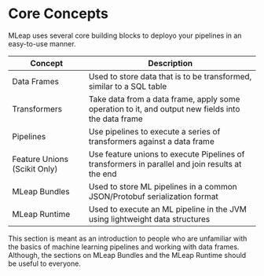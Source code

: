 # Core Concepts

MLeap uses several core building blocks to deployo your pipelines in an
easy-to-use manner.

| Concept | Description |
|---|---|
| Data Frames | Used to store data that is to be transformed, similar to a SQL table |
| Transformers | Take data from a data frame, apply some operation to it, and output new fields into the data frame |
| Pipelines | Use pipelines to execute a series of transformers against a data frame |
| Feature Unions (Scikit Only) | Use feature unions to execute Pipelines of transformers in parallel and join results at the end |
| MLeap Bundles | Used to store ML pipelines in a common JSON/Protobuf serialization format |
| MLeap Runtime | Used to execute an ML pipeline in the JVM using lightweight data structures |

This section is meant as an introduction to people who are unfamiliar
with the basics of machine learning pipelines and working with data
frames. Although, the sections on MLeap Bundles and the MLeap Runtime should be
useful to everyone.

